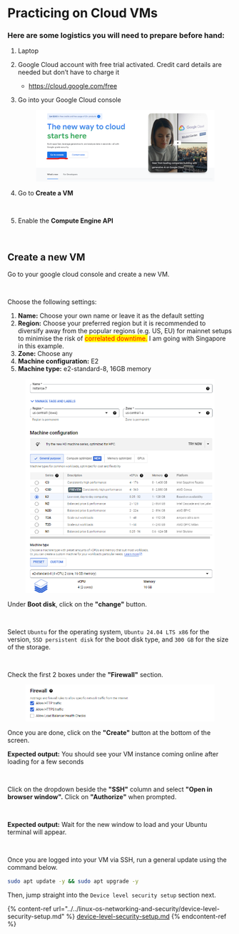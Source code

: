 # Practicing on Cloud VMs

### Here are some logistics you will need to prepare before hand:

1. Laptop
2. Google Cloud account with free trial activated. Credit card details are needed but don’t have to charge it
   * https://cloud.google.com/free
3.  Go into your Google Cloud console&#x20;

    <figure><img src="../../.gitbook/assets/image (2) (1).png" alt=""><figcaption></figcaption></figure>
4.  Go to **Create a VM**&#x20;



    <figure><img src="../../.gitbook/assets/image (3).png" alt=""><figcaption></figcaption></figure>
5.  Enable the **Compute Engine API**&#x20;

    <figure><img src="../../.gitbook/assets/image (4).png" alt=""><figcaption></figcaption></figure>

## Create a new VM

Go to your google cloud console and create a new VM.

<figure><img src="../../.gitbook/assets/image (34).png" alt=""><figcaption></figcaption></figure>

Choose the following settings:

1. **Name:** Choose your own name or leave it as the default setting
2. **Region:** Choose your preferred region but it is recommended to diversify away from the popular regions (e.g. US, EU) for mainnet setups to minimise the risk of <mark style="color:red;">correlated downtime.</mark> I am going with Singapore in this example.
3. **Zone:** Choose any
4. **Machine configuration:** E2
5. **Machine type:** e2-standard-8, 16GB memory

<figure><img src="../../.gitbook/assets/image (2).png" alt=""><figcaption></figcaption></figure>

Under **Boot disk**, click on the **"change"** button.

<figure><img src="../../.gitbook/assets/image (36).png" alt=""><figcaption></figcaption></figure>

Select `Ubuntu` for the operating system, `Ubuntu 24.04 LTS x86` for the version, `SSD persistent disk` for the boot disk type, and `300 GB` for the size of the storage.

<figure><img src="../../.gitbook/assets/Screenshot 2024-07-05 at 5.41.32 PM.png" alt=""><figcaption></figcaption></figure>

Check the first 2 boxes under the **"Firewall"** section.

<figure><img src="../../.gitbook/assets/image (1) (1) (1).png" alt=""><figcaption></figcaption></figure>

Once you are done, click on the **"Create"** button at the bottom of the screen.

**Expected output:** You should see your VM instance coming online after loading for a few seconds

<figure><img src="../../.gitbook/assets/image (38).png" alt=""><figcaption></figcaption></figure>

&#x20;Click on the dropdown beside the **"SSH"** column and select **"Open in browser window".** Click on **"Authorize"** when prompted.

<figure><img src="../../.gitbook/assets/image (39).png" alt=""><figcaption></figcaption></figure>

**Expected output:** Wait for the new window to load and your Ubuntu terminal will appear.

<figure><img src="../../.gitbook/assets/image (40).png" alt=""><figcaption></figcaption></figure>

Once you are logged into your VM via SSH, run a general update using the command below.

```sh
sudo apt update -y && sudo apt upgrade -y
```

Then, jump straight into the `Device level security setup` section next.&#x20;

{% content-ref url="../../linux-os-networking-and-security/device-level-security-setup.md" %}
[device-level-security-setup.md](../../linux-os-networking-and-security/device-level-security-setup.md)
{% endcontent-ref %}
